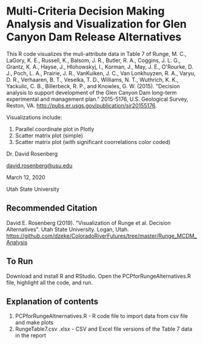 # Multi-Criteria Decision Making Analysis and Visualization for Glen Canyon Dam Release Alternatives

This R code visualizes the muli-attribute data in Table 7 of Runge, M. C., LaGory, K. E., Russell, K., Balsom, J. R., Butler, R. A., Coggins, J. L. G., Grantz, K. A., Hayse, J., Hlohowskyj, I., Korman, J., May, J. E., O'Rourke, D. J., Poch, L. A., Prairie, J. R., VanKuiken, J. C., Van Lonkhuyzen, R. A., Varyu, D. R., Verhaaren, B. T., Veselka, T. D., Williams, N. T., Wuthrich, K. K., Yackulic, C. B., Billerbeck, R. P., and Knowles, G. W. (2015). "Decision analysis to support development of the Glen Canyon Dam long-term experimental and management plan." 2015-5176, U.S. Geological Survey, Reston, VA. http://pubs.er.usgs.gov/publication/sir20155176.

Visualizations include:
1. Parallel coordinate plot in Plotly
1. Scatter matrix plot (simple)
1. Scatter matrix plot (with significant coorrelations color coded)


Dr. David Rosenberg

david.rosenberg@usu.edu

March 12, 2020

Utah State University

## Recommended Citation
David E. Rosenberg (2019). "Visualization of Runge et al. Decision Alternatives". Utah State University. Logan, Utah. https://github.com/dzeke/ColoradoRiverFutures/tree/master/Runge_MCDM_Analysis

## To Run

Download and install R and RStudio. Open the PCPforRungeAlternatives.R file, highlight all the code, and run. 

## Explanation of contents
1. PCPforRungeAltnernatives.R - R code file to import data from csv file and make plots
1. RungeTable7.csv .xlsx - CSV and Excel file versions of the Table 7 data in the report